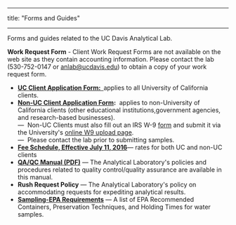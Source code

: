 ﻿---

title: "Forms and Guides"

---
<div class="row">
    <div class="col-8 whiteblock">
      <p class="lead">
        Forms and guides related to the UC Davis Analytical Lab.
      </p>
        <p><strong>Work Request Form</strong>&nbsp;- Client Work Request Forms are not available on the web site as they contain accounting information. Please contact the lab (530-752-0147 or&nbsp;<a href="mailto:anlab@ucdavis.edu">anlab@ucdavis.edu</a>)
            to obtain a copy of your work request form.</p>
        <ul>
            <li><strong><a href="/media/pdf/ucclient-id-app.pdf" title="UC Client ID Application Form">UC Client Application Form:&nbsp;&nbsp;</a></strong>applies to all University of California clients.</li>
            <li><strong><a href="/media/pdf/non-ucclient-id-app.pdf" title="Non-UC Client ID Application Form">Non-UC Client Application Form</a>:</strong>&nbsp; applies to non-University of California clients (other educational institutions,government agencies, and
                research-based businesses).<br> —&nbsp; Non-UC Clients must also fill out an IRS W-9 <a href="http://www.irs.gov/pub/irs-pdf/fw9.pdf" target="_blank" title="Form W-9">form</a> and submit it via the University's
                <a href="https://afsapps.ucdavis.edu/vendor-w9/UploadW9.cfm" target="_blank" title="UC Davis online W9 upload page">online W9 upload page</a>.
                <br>—&nbsp; Please contact the lab prior to submitting samples.</li>
            <li><a href="/media/pdf/Fees201607" title=""><span class="internal-link"><strong><span class="internal-link">Fee Schedule, Effective July 11, 2016</strong></a>— rates for both UC and non-UC clients&nbsp;</li>
            <li><a href="/media/pdf/qual-manual.pdf" title="QA/QC Manual"><strong>QA/QC Manual (PDF)</strong></a>&nbsp;— The Analytical Laboratory's policies and procedures related to quality control/quality assurance are available in this manual.</li>
            <li><a asp-controller="Pages" asp-action="rush-request" title="Rush Request Policy"><strong>Rush Request Policy</strong></a>&nbsp;— The Analytical Laboratory's policy on accommodating requests for expediting analytical results.</li>
            <li><a href="/media/pdf/epa-samp-req.pdf" title="Sampling-EPA Requirements"><strong>Sampling-EPA Requirements</strong></a>&nbsp;— A list of EPA Recommended Containers, Preservation Techniques, and Holding Times for water samples.</li>
        </ul>
    </div>
</div>
